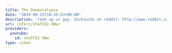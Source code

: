 ```yaml
---
title: The Dewpocalypse
date: "2019-09-15T10:35:53+08:00"
description: 'rank up ur gay. dicksucks on reddit: http://www.reddit.com/r/montageparodies/comments/21hr1o/as_requested_the_dewpocalypse/'
url: /nfkrz/vhaTC6I-9Ww/
providers:
  youtube:
    id: vhaTC6I-9Ww
type: video
---
```

